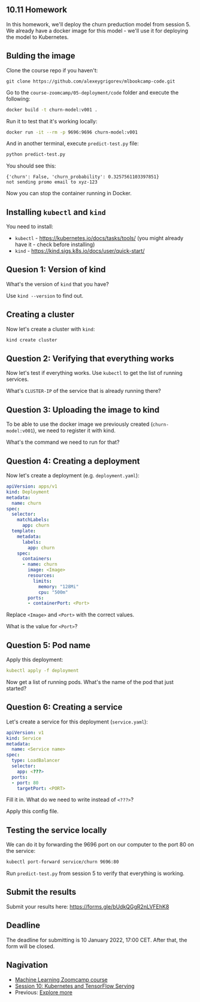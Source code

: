 ## 10.11 Homework

In this homework, we'll deploy the churn preduction model from session 5.
We already have a docker image for this model - we'll use it for 
deploying the model to Kubernetes.


## Bulding the image

Clone the course repo if you haven't:

```
git clone https://github.com/alexeygrigorev/mlbookcamp-code.git
```

Go to the `course-zoomcamp/05-deployment/code` folder and 
execute the following:


```bash
docker build -t churn-model:v001 .
```

Run it to test that it's working locally:

```bash
docker run -it --rm -p 9696:9696 churn-model:v001
```

And in another terminal, execute `predict-test.py` file:

```bash
python predict-test.py
```

You should see this:

```
{'churn': False, 'churn_probability': 0.3257561103397851}
not sending promo email to xyz-123
```

Now you can stop the container running in Docker.


## Installing `kubectl` and `kind`

You need to install:

* `kubectl` - https://kubernetes.io/docs/tasks/tools/ (you might already have it - check before installing)
* `kind` - https://kind.sigs.k8s.io/docs/user/quick-start/


## Quesion 1: Version of kind

What's the version of `kind` that you have? 

Use `kind --version` to find out.


## Creating a cluster

Now let's create a cluster with `kind`:

```bash
kind create cluster
```

## Question 2: Verifying that everything works

Now let's test if everything works. Use `kubectl` to get the list of running services. 

What's `CLUSTER-IP` of the service that is already running there? 


## Question 3: Uploading the image to kind

To be able to use the docker image we previously created (`churn-model:v001`),
we need to register it with kind.

What's the command we need to run for that?


## Question 4: Creating a deployment

Now let's create a deployment (e.g. `deployment.yaml`):

```yaml
apiVersion: apps/v1
kind: Deployment
metadata:
  name: churn
spec:
  selector:
    matchLabels:
      app: churn
  template:
    metadata:
      labels:
        app: churn
    spec:
      containers:
      - name: churn
        image: <Image>
        resources:
          limits:
            memory: "128Mi"
            cpu: "500m"
        ports:
        - containerPort: <Port>
```

Replace `<Image>` and `<Port>` with the correct values.

What is the value for `<Port>`?

## Question 5: Pod name

Apply this deployment:

```yaml
kubectl apply -f deployment
```

Now get a list of running pods.
What's the name of the pod that just started? 


## Question 6: Creating a service 

Let's create a service for this deployment (`service.yaml`):

```yaml
apiVersion: v1
kind: Service
metadata:
  name: <Service name>
spec:
  type: LoadBalancer
  selector:
    app: <???>
  ports:
  - port: 80
    targetPort: <PORT>
```

Fill it in. What do we need to write instead of `<???>`?

Apply this config file.


## Testing the service locally

We can do it by forwarding the 9696 port on our computer to the port 80 on the service:

```bash
kubectl port-forward service/churn 9696:80
```

Run `predict-test.py` from session 5 to verify that everything is working.


## Submit the results

Submit your results here: https://forms.gle/bUdkQGgR2nLVFEhK8

## Deadline

The deadline for submitting is 10 January 2022, 17:00 CET. After that, the form will be closed.


## Nagivation

* [Machine Learning Zoomcamp course](../)
* [Session 10: Kubernetes and TensorFlow Serving](./)
* Previous: [Explore more](10-explore-more.md)
